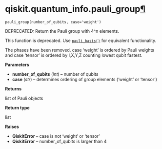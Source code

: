 # qiskit.quantum\_info.pauli\_group[¶](#qiskit-quantum-info-pauli-group "Permalink to this headline")

<span id="undefined" />

`pauli_group(number_of_qubits, case='weight')`

DEPRECATED: Return the Pauli group with 4^n elements.

This function is deprecated. Use [`pauli_basis()`](qiskit.quantum_info.pauli_basis#qiskit.quantum_info.pauli_basis "qiskit.quantum_info.pauli_basis") for equivalent functionality.

The phases have been removed. case ‘weight’ is ordered by Pauli weights and case ‘tensor’ is ordered by I,X,Y,Z counting lowest qubit fastest.

**Parameters**

*   **number\_of\_qubits** (*int*) – number of qubits
*   **case** (*str*) – determines ordering of group elements (‘weight’ or ‘tensor’)

**Returns**

list of Pauli objects

**Return type**

list

**Raises**

*   **QiskitError** – case is not ‘weight’ or ‘tensor’
*   **QiskitError** – number\_of\_qubits is larger than 4
